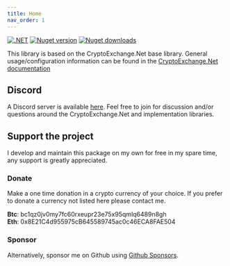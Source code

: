 ```yaml
---
title: Home
nav_order: 1
---
```


[![.NET](https://github.com/JKorf/Bitget.Net/actions/workflows/dotnet.yml/badge.svg)](https://github.com/JKorf/Bitget.Net/actions/workflows/dotnet.yml) [![Nuget version](https://img.shields.io/nuget/v/bitget.net.svg)](https://www.nuget.org/packages/Bitget.Net)  [![Nuget downloads](https://img.shields.io/nuget/dt/Bitget.Net.svg)](https://www.nuget.org/packages/Bitget.Net)

This library is based on the CryptoExchange.Net base library. General usage/configuration information can be found in the [CryptoExchange.Net documentation](https://jkorf.github.io/CryptoExchange.Net)

## Discord
A Discord server is available [here](https://discord.gg/MSpeEtSY8t). Feel free to join for discussion and/or questions around the CryptoExchange.Net and implementation libraries.

## Support the project
I develop and maintain this package on my own for free in my spare time, any support is greatly appreciated.

### Donate
Make a one time donation in a crypto currency of your choice. If you prefer to donate a currency not listed here please contact me.

**Btc**:  bc1qz0jv0my7fc60rxeupr23e75x95qmlq6489n8gh  
**Eth**:  0x8E21C4d955975cB645589745ac0c46ECA8FAE504 

### Sponsor
Alternatively, sponsor me on Github using [Github Sponsors](https://github.com/sponsors/JKorf).

